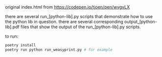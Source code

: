 original index.html from https://codepen.io/tjoen/pen/wvgvLX

there are several run_[python-lib].py scripts that demonstrate how to use the python lib in question.
there are several corresponding output_[python-lib].pdf files that show the output of the run_[python-lib].py scripts.

to run:

```sh
poetry install
poetry run python run_weasyprint.py # for example
```
